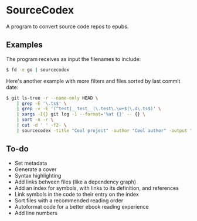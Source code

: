 # SourceCodex

A program to convert source code repos to epubs.

## Examples

The program receives as input the filenames to include:

```bash
$ fd -e go | sourcecodex
```

Here's another example with more filters and files sorted by last commit date:

```bash
$ git ls-tree -r --name-only HEAD \
    | grep -E '\.ts$' \
    | grep -v -E '(^test|__test__|\.test\.\w+$|\.d\.ts$)' \
    | xargs -I{} git log -1 --format='%at {}' -- {} \
    | sort -n -r \
    | cut -d ' ' -f2- \
    | sourcecodex -title "Cool project" -author "Cool author" -output "source.epub"
```

## To-do

-   Set metadata
-   Generate a cover
-   Syntax highlighting
-   Add links between files (like a dependency graph)
-   Add an index for symbols, with links to its definition, and references
-   Link symbols in the code to their entry on the index
-   Sort files with a recommended reading order
-   Autoformat code for a better ebook reading experience
-   Add line numbers
